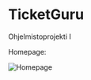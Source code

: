 # TicketGuru
Ohjelmistoprojekti I


Homepage:

![Homepage](https://marko-airisto.github.com/TicketGuru/Homepage.png)

